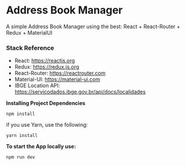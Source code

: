 # Address Book Manager
A simple Address Book Manager using the best: React + React-Router + Redux + MaterialUI

### Stack Reference
- React: https://reactjs.org
- Redux: https://redux.js.org
- React-Router: https://reactrouter.com
- Material-UI: https://material-ui.com
- IBGE Location API: https://servicodados.ibge.gov.br/api/docs/localidades

**Installing Project Dependencies**
```
npm install
```
if you use Yarn, use the following:
```
yarn install
```

**To start the App locally use:**
```
npm run dev
```
